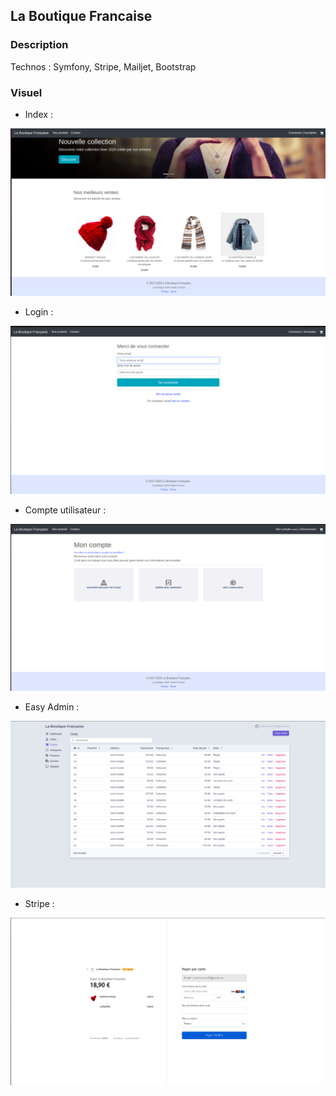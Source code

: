 ## La Boutique Francaise

### Description

Technos : Symfony, Stripe, Mailjet, Bootstrap

### Visuel 

- Index :

![index](/Documentation/Dhome.png)

- Login  : 

![login](/Documentation/Dlogin.png)

- Compte utilisateur  : 

![User](/Documentation/Dcompte.png)

- Easy Admin : 

![Easy Admin](/Documentation/Deasyadmin.png)

- Stripe : 

![Stripe](/Documentation/Dstripe.png)